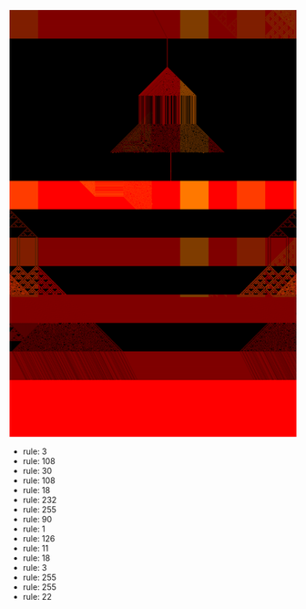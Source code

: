 ![photo](./output.png) 
 * rule: 3
* rule: 108
* rule: 30
* rule: 108
* rule: 18
* rule: 232
* rule: 255
* rule: 90
* rule: 1
* rule: 126
* rule: 11
* rule: 18
* rule: 3
* rule: 255
* rule: 255
* rule: 22
